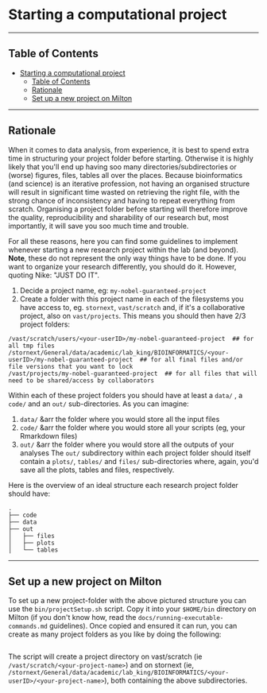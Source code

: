 # Starting a computational project
----------------------------------------------------------------

## Table of Contents
- [Starting a computational project](#starting-a-computational-project)
  - [Table of Contents](#table-of-contents)
  - [Rationale](#rationale)
  - [Set up a new project on Milton](#set-up-a-new-project-on-milton)

----------------------------------------------------------------

## Rationale

When it comes to data analysis, from experience, it is best to spend extra time in structuring your project folder before starting. Otherwise it is highly likely that you'll end up having soo many directories/subdirectories or (worse) figures, files, tables all over the places. Because bioinformatics (and science) is an iterative profession, not having an organised structure will result in significant time wasted on retrieving the right file, with the strong chance of inconsistency and having to repeat everything from scratch. Organising a project folder before starting will therefore improve the quality, reproducibility and sharability of our research but, most importantly, it will save you soo much time and trouble.

For all these reasons, here you can find some guidelines to implement whenever starting a new research project within the lab (and beyond). <br/>
**Note**, these do not represent the only way things have to be done. If you want to organize your research differently, you should do it. However, quoting Nike: "JUST DO IT".

1. Decide a project name, eg: `my-nobel-guaranteed-project`
2. Create a folder with this project name in each of the filesystems you have access to, eg. `stornext`, `vast/scratch` and, if it's a collaborative project, also on `vast/projects`. This means you should then have 2/3 project folders:

```
/vast/scratch/users/<your-userID>/my-nobel-guaranteed-project  ## for all tmp files
/stornext/General/data/academic/lab_king/BIOINFORMATICS/<your-userID>/my-nobel-guaranteed-project  ## for all final files and/or file versions that you want to lock
/vast/projects/my-nobel-guaranteed-project  ## for all files that will need to be shared/access by collaborators
```

Within each of these project folders you should have at least a `data/` , a `code/` and an `out/` sub-directories. As you can imagine:
1. `data/` &arr the folder where you would store all the input files
2. `code/` &arr the folder where you would store all your scripts (eg, your Rmarkdown files)
3. `out/` &arr the folder where you would store all the outputs of your analyses
The `out/` subdirectory within each project folder should itself contain a `plots/`, `tables/` and `files/` sub-directories where, again, you'd save all the plots, tables and files, respectively. 

Here is the overview of an ideal structure each research project folder should have:

```
.
├── code
├── data
├── out
│   ├── files
│   ├── plots
│   └── tables

```

----------------------------------------------------------------

## Set up a new project on Milton

To set up a new project-folder with the above pictured structure you can use the `bin/projectSetup.sh` script. Copy it into your `$HOME/bin` directory on Milton (if you don't know how, read the `docs/running-executable-commands.md` guidelines). Once copied and ensured it can run, you can create as many project folders as you like by doing the following:

```

```

  The script will create a project directory on vast/scratch (ie `/vast/scratch/<your-project-name>`) and on stornext (ie, `/stornext/General/data/academic/lab_king/BIOINFORMATICS/<your-userID>/<your-project-name>`), both containing the above subdirectories. 
